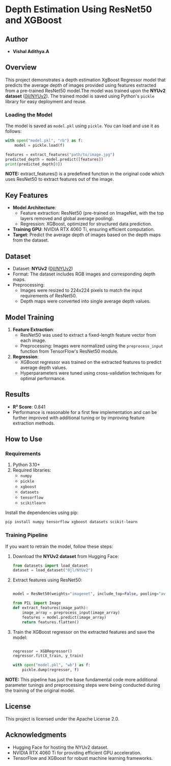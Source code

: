 # Depth Estimation Using ResNet50 and XGBoost
## Author
 - **Vishal Adithya.A**
## Overview
This project demonstrates a depth estimation XgBoost Regressor model that predicts the average depth of images provided using features extracted from a pre-trained ResNet50 model.The model was trained upon the **NYUv2 dataset** ([0jl/NYUv2](https://huggingface.co/datasets/0jl/NYUv2)). The trained model is saved using Python's `pickle` library for easy deployment and reuse.

### Loading the Model
The model is saved as `model.pkl` using `pickle`. You can load and use it as follows:

```python
with open("model.pkl", "rb") as f:
    model = pickle.load(f)

features = extract_features("path/to/image.jpg") 
predicted_depth = model.predict([features])
print(predicted_depth[0])
```
**NOTE:** extract_features() is a predefined function in the original code which uses ResNet50 to extract features out of the image.

## Key Features
- **Model Architecture**:
  - Feature extraction: ResNet50 (pre-trained on ImageNet, with the top layers removed and global average pooling).
  - Regression: XGBoost, optimized for structured data prediction.
- **Training GPU**: NVIDIA RTX 4060 Ti, ensuring efficient computation.
- **Target**: Predict the average depth of images based on the depth maps from the dataset.

## Dataset
- Dataset: **NYUv2** ([0jl/NYUv2](https://huggingface.co/datasets/0jl/NYUv2))
- Format: The dataset includes RGB images and corresponding depth maps.
- Preprocessing:
  - Images were resized to 224x224 pixels to match the input requirements of ResNet50.
  - Depth maps were converted into single average depth values.

## Model Training
1. **Feature Extraction**:
   - ResNet50 was used to extract a fixed-length feature vector from each image.
   - Preprocessing: Images were normalized using the `preprocess_input` function from TensorFlow's ResNet50 module.
2. **Regression**:
   - XGBoost regressor was trained on the extracted features to predict average depth values.
   - Hyperparameters were tuned using cross-validation techniques for optimal performance.

## Results
- **R² Score**: 0.841
- Performance is reasonable for a first few implementation and can be further improved with additional tuning or by improving feature extraction methods.

## How to Use
### Requirements
1. Python 3.10+
2. Required libraries:
   - `numpy`
   - `pickle`
   - `xgboost`
   - `datasets`
   - `tensorflow`
   - `scikitlearn`

Install the dependencies using pip:
```bash
pip install numpy tensorflow xgboost datasets scikit-learn
```

### Training Pipeline
If you want to retrain the model, follow these steps:
 
1. Download the **NYUv2 dataset** from Hugging Face:
   ```python
   from datasets import load_dataset
   dataset = load_dataset("0jl/NYUv2")
   ```
2. Extract features using ResNet50:
   ```python

   model = ResNet50(weights="imagenet", include_top=False, pooling="avg")

   from PIL import Image
   def extract_features(image_path):
       image_array = preprocess_input(image_array)
       features = model.predict(image_array)
       return features.flatten()
   ```
3. Train the XGBoost regressor on the extracted features and save the model:
   ```python

   regressor = XGBRegressor()
   regressor.fit(X_train, y_train)

   with open("model.pkl", "wb") as f:
       pickle.dump(regressor, f)
   ```
**NOTE:** This pipeline has just the base fundamental code more additional parameter tunings and preprocessing steps were being conducted during the training of the original model.


## License
This project is licensed under the Apache License 2.0.

## Acknowledgments
- Hugging Face for hosting the NYUv2 dataset.
- NVIDIA RTX 4060 Ti for providing efficient GPU acceleration.
- TensorFlow and XGBoost for robust machine learning frameworks.
